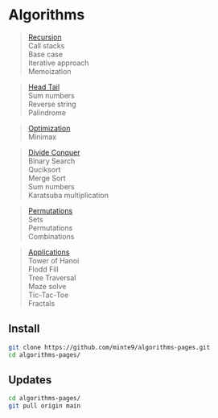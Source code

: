 # Algorithms

> [Recursion](./main/recursion/)  
> Call stacks  
> Base case  
> Iterative approach  
> Memoization  

> [Head Tail](./main/head_tail/)  
> Sum numbers  
> Reverse string  
> Palindrome  
    
> [Optimization](./main/optimization/minimax)  
> Minimax  

> [Divide Conquer](./main/divide_conquer/)   
> Binary Search  
> Quciksort  
> Merge Sort  
> Sum numbers  
> Karatsuba multiplication  

> [Permutations](./main/permutations/)  
> Sets  
> Permutations  
> Combinations  

> [Applications](./main/applications/)  
> Tower of Hanoi  
> Flodd Fill  
> Tree Traversal  
> Maze solve  
> Tic-Tac-Toe  
> Fractals  
</pre>

## Install

~~~sh
git clone https://github.com/minte9/algorithms-pages.git
cd algorithms-pages/
~~~

## Updates

~~~sh
cd algorithms-pages/
git pull origin main
~~~
